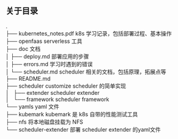 ## 关于目录

.  
├── kubernetes_notes.pdf                k8s 学习记录，包括部署过程、基本操作  
├── openfaas                            serverless 工具  
├── doc                                 文档  
│   ├── deploy.md                       部署应用的步骤  
│   ├── errors.md                       学习时遇到的错误  
│   └── scheduler.md                    scheduler 相关的文档，包括原理，拓展点等  
├── README.md          
├── scheduler                           customize scheduler 的简单实现   
│   ├── extender                        scheduler extender  
│   └── framework                       scheduler framework  
└── yamls                               yaml 文件  
    ├── kubemark                        kubemark 是 k8s 自带的性能测试工具  
    ├── nfs                             将本地磁盘挂载为 NFS   
    └── scheduler-extender              部署 scheduler extender 的yaml文件  
